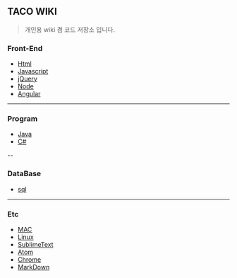 ## TACO WIKI
> 개인용 wiki 겸 코드 저장소 입니다. 

### Front-End

* [Html](https://github.com/evashork/taco/tree/master/frontend/html)
* [Javascript](https://github.com/evashork/taco/tree/master/frontend/javascript)
* [jQuery](https://github.com/evashork/taco/tree/master/frontend/jquery)
* [Node](https://github.com/evashork/taco/tree/master/frontend/node)
* [Angular](https://github.com/evashork/taco/tree/master/frontend/angular)


---


### Program

* [Java](https://github.com/evashork/taco/tree/master/program/java)
* [C#](https://github.com/evashork/taco/tree/master/program/C%23)

--


### DataBase

* [sql](https://github.com/evashork/taco/tree/master/database/sql)

---


### Etc

* [MAC](https://github.com/evashork/taco/tree/master/etc/mac)
* [Linux](https://github.com/evashork/taco/tree/master/etc/linux)
* [SublimeText](https://github.com/evashork/taco/tree/master/etc/sublimetext)
* [Atom](https://github.com/evashork/taco/tree/master/etc/atom)
* [Chrome](https://github.com/evashork/taco/tree/master/etc/chrome)
* [MarkDown](https://github.com/evashork/taco/tree/master/etc/markdown)



